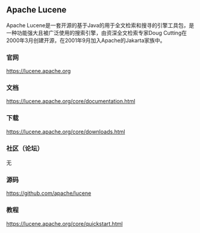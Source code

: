 ## Apache Lucene

Apache Lucene是一套开源的基于Java的用于全文检索和搜寻的引擎工具包，是一种功能强大且被广泛使用的搜索引擎，由资深全文检索专家Doug Cutting在2000年3月创建开源，在2001年9月加入Apache的Jakarta家族中。

### 官网
https://lucene.apache.org

### 文档
https://lucene.apache.org/core/documentation.html

### 下载
https://lucene.apache.org/core/downloads.html

### 社区（论坛）
无

### 源码
https://github.com/apache/lucene

### 教程
https://lucene.apache.org/core/quickstart.html

